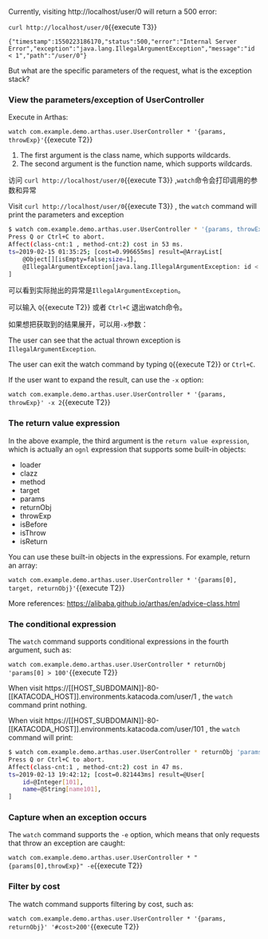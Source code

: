 

Currently, visiting http://localhost/user/0 will return a 500 error:

`curl http://localhost/user/0`{{execute T3}}

```
{"timestamp":1550223186170,"status":500,"error":"Internal Server Error","exception":"java.lang.IllegalArgumentException","message":"id < 1","path":"/user/0"}
```

But what are the specific parameters of the request, what is the exception stack?

### View the parameters/exception of UserController

Execute in Arthas:

`watch com.example.demo.arthas.user.UserController * '{params, throwExp}'`{{execute T2}}


1. The first argument is the class name, which supports wildcards.
2. The second argument is the function name, which supports wildcards.

访问 `curl http://localhost/user/0`{{execute T3}} ,`watch`命令会打印调用的参数和异常

Visit `curl http://localhost/user/0`{{execute T3}} , the `watch` command will print the parameters and exception

```bash
$ watch com.example.demo.arthas.user.UserController * '{params, throwExp}'
Press Q or Ctrl+C to abort.
Affect(class-cnt:1 , method-cnt:2) cost in 53 ms.
ts=2019-02-15 01:35:25; [cost=0.996655ms] result=@ArrayList[
    @Object[][isEmpty=false;size=1],
    @IllegalArgumentException[java.lang.IllegalArgumentException: id < 1],
]
```

可以看到实际抛出的异常是`IllegalArgumentException`。

可以输入 `Q`{{execute T2}} 或者 `Ctrl+C` 退出watch命令。

如果想把获取到的结果展开，可以用`-x`参数：


The user can see that the actual thrown exception is `IllegalArgumentException`.

The user can exit the watch command by typing `Q`{{execute T2}} or `Ctrl+C`.

If the user want to expand the result, can use the `-x` option:

`watch com.example.demo.arthas.user.UserController * '{params, throwExp}' -x 2`{{execute T2}}

### The return value expression

In the above example, the third argument is the `return value expression`, which is actually an `ognl` expression that supports some built-in objects:

* loader
* clazz
* method
* target
* params
* returnObj
* throwExp
* isBefore
* isThrow
* isReturn

You can use these built-in objects in the expressions. For example, return an array:

`watch com.example.demo.arthas.user.UserController * '{params[0], target, returnObj}'`{{execute T2}}


More references: https://alibaba.github.io/arthas/en/advice-class.html


### The conditional expression

The `watch` command supports conditional expressions in the fourth argument, such as:

`watch com.example.demo.arthas.user.UserController * returnObj 'params[0] > 100'`{{execute T2}}

When visit https://[[HOST_SUBDOMAIN]]-80-[[KATACODA_HOST]].environments.katacoda.com/user/1 , the `watch` command print nothing.

When visit https://[[HOST_SUBDOMAIN]]-80-[[KATACODA_HOST]].environments.katacoda.com/user/101 , the `watch` command will print:

```bash
$ watch com.example.demo.arthas.user.UserController * returnObj 'params[0] > 100'
Press Q or Ctrl+C to abort.
Affect(class-cnt:1 , method-cnt:2) cost in 47 ms.
ts=2019-02-13 19:42:12; [cost=0.821443ms] result=@User[
    id=@Integer[101],
    name=@String[name101],
]
```

### Capture when an exception occurs

The `watch` command supports the `-e` option, which means that only requests that throw an exception are caught:

`watch com.example.demo.arthas.user.UserController * "{params[0],throwExp}" -e`{{execute T2}}


### Filter by cost

The watch command supports filtering by cost, such as:

`watch com.example.demo.arthas.user.UserController * '{params, returnObj}' '#cost>200'`{{execute T2}}